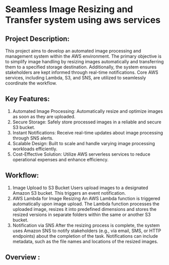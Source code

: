 # Seamless Image Resizing and Transfer system using aws services 

## Project Description:
This project aims to develop an automated image processing and management system within the AWS environment. The primary objective is to simplify image handling by resizing images automatically and transferring them to a specified storage destination. Additionally, the system ensures stakeholders are kept informed through real-time notifications. Core AWS services, including Lambda, S3, and SNS, are utilized to seamlessly coordinate the workflow.

## Key Features:
1. Automated Image Processing: Automatically resize and optimize images as soon as they are uploaded.
2. Secure Storage: Safely store processed images in a reliable and secure S3 bucket.
3. Instant Notifications: Receive real-time updates about image processing through SNS alerts.
4. Scalable Design: Built to scale and handle varying image processing workloads efficiently.
5. Cost-Effective Solution: Utilize AWS serverless services to reduce operational expenses and enhance efficiency.

## Workflow:
1. Image Upload to S3 Bucket Users upload images to a designated Amazon S3 bucket. This triggers an event notification.
2. AWS Lambda for Image Resizing An AWS Lambda function is triggered automatically upon image upload. The Lambda function processes the uploaded image, resizes it into predefined dimensions and stores the resized versions in separate folders within the same or another S3 bucket.
3. Notification via SNS After the resizing process is complete, the system uses Amazon SNS to notify stakeholders (e.g., via email, SMS, or HTTP endpoints) about the completion of the task. Notifications can include metadata, such as the file names and locations of the resized images.

## Overview :
